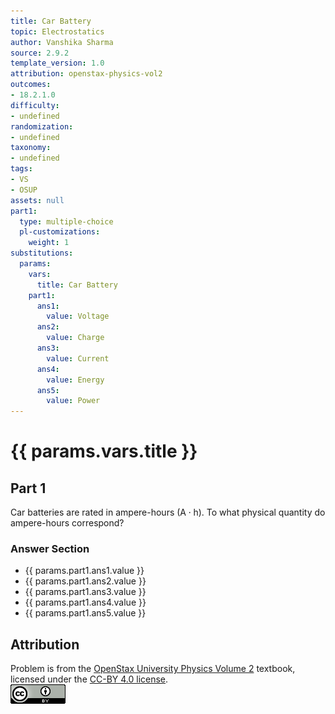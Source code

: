 ```yaml
---
title: Car Battery
topic: Electrostatics
author: Vanshika Sharma
source: 2.9.2
template_version: 1.0
attribution: openstax-physics-vol2
outcomes:
- 18.2.1.0
difficulty:
- undefined
randomization:
- undefined
taxonomy:
- undefined
tags:
- VS
- OSUP
assets: null
part1:
  type: multiple-choice
  pl-customizations:
    weight: 1
substitutions:
  params:
    vars:
      title: Car Battery
    part1:
      ans1:
        value: Voltage
      ans2:
        value: Charge
      ans3:
        value: Current
      ans4:
        value: Energy
      ans5:
        value: Power
---
```

# {{ params.vars.title }}
## Part 1

Car batteries are rated in ampere-hours ($\textrm{A}\cdot\textrm{h}$).
To what physical quantity do ampere-hours correspond?

### Answer Section

- {{ params.part1.ans1.value }}
- {{ params.part1.ans2.value }}
- {{ params.part1.ans3.value }}
- {{ params.part1.ans4.value }}
- {{ params.part1.ans5.value }}

## Attribution

Problem is from the [OpenStax University Physics Volume 2](https://openstax.org/details/books/university-physics-volume-2) textbook, licensed under the [CC-BY 4.0 license](https://creativecommons.org/licenses/by/4.0/).<br>![Image representing the Creative Commons 4.0 BY license.](https://raw.githubusercontent.com/firasm/bits/master/by.png)